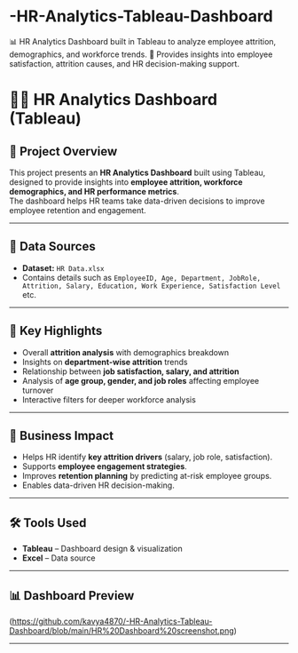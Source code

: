 # -HR-Analytics-Tableau-Dashboard
📊 HR Analytics Dashboard built in Tableau to analyze employee attrition, demographics, and workforce trends. 🚀 Provides insights into employee satisfaction, attrition causes, and HR decision-making support.
# 👩‍💼 HR Analytics Dashboard (Tableau)

## 📌 Project Overview
This project presents an **HR Analytics Dashboard** built using Tableau, designed to provide insights into **employee attrition, workforce demographics, and HR performance metrics**.  
The dashboard helps HR teams take data-driven decisions to improve employee retention and engagement.

---

## 📂 Data Sources
- **Dataset:** `HR Data.xlsx`  
- Contains details such as `EmployeeID, Age, Department, JobRole, Attrition, Salary, Education, Work Experience, Satisfaction Level` etc.

---

## 🌟 Key Highlights
- Overall **attrition analysis** with demographics breakdown  
- Insights on **department-wise attrition** trends  
- Relationship between **job satisfaction, salary, and attrition**  
- Analysis of **age group, gender, and job roles** affecting employee turnover  
- Interactive filters for deeper workforce analysis  

---

## 🚀 Business Impact
- Helps HR identify **key attrition drivers** (salary, job role, satisfaction).  
- Supports **employee engagement strategies**.  
- Improves **retention planning** by predicting at-risk employee groups.  
- Enables data-driven HR decision-making.  

---

## 🛠 Tools Used
- **Tableau** – Dashboard design & visualization  
- **Excel** – Data source  

---

## 📊 Dashboard Preview
(https://github.com/kavya4870/-HR-Analytics-Tableau-Dashboard/blob/main/HR%20Dashboard%20screenshot.png)


---

